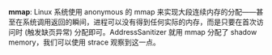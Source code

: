 **mmap**: Linux 系统使用 anonymous 的 mmap 来实现大段连续内存的分配——甚至在系统调用返回的瞬间，进程可以没有得到任何实际的内存，而是只要在首次访问时 (触发缺页异常) 分配即可。AddressSanitizer 就用 mmap 分配了 shadow memory，我们可以使用 strace 观察到这一点。
